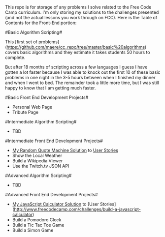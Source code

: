 This repo is for storage of any problems I solve related to the Free Code Camp curriculum. I'm only storing my solutions to the challenges presented (and not the actual lessons you work through on FCC). Here is the Table of Contents for the Front-End portion:

#Basic Algorithm Scripting#

This [first set of problems] (https://github.com/maere/cc_repo/tree/master/basic%20algorithms) covers basic algorithms and they estimate it takes students 50 hours to complete. 

But after 18 months of scripting across a few languages I guess I have gotten a lot faster because I was able to knock out the first 10 of these basic problems in one night in the 3-5 hours between when I finished my dinner and when I went to bed. The remainder took a little more time, but I was still happy to know that I am getting much faster.
 
#Basic Front End Development Projects#
- Personal Web Page
- Tribute Page

#Intermediate Algorithm Scripting#
- TBD

#Intermediate Front End Development Projects#
- [My Random Quote Machine Solution](http://codepen.io/maere/pen/dGKOEM) to [User Stories](http://www.freecodecamp.com/challenges/build-a-random-quote-machine)
- Show the Local Weather
- Build a Wikipedia Viewer
- Use the Twitch.tv JSON API

#Advanced Algorithm Scripting#
- TBD

#Advanced Front End Development Projects#
- [My JavaScript Calculator Solution](http://codepen.io/maere/pen/vLbqzb) to [User Stories] (http://www.freecodecamp.com/challenges/build-a-javascript-calculator) 
- Build a Pomodoro Clock
- Build a Tic Tac Toe Game
- Build a Simon Game




